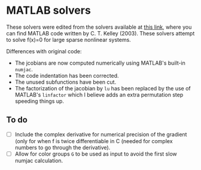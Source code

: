 # MATLAB solvers

These solvers were edited from the solvers available at [this link](http://www.siam.org/books/fa01/), where you can find MATLAB code written by C. T. Kelley (2003). These solvers attempt to solve f(x)=0 for large sparse nonlinear systems.

Differences with original code:
- The jcobians are now computed numerically using MATLAB's built-in `numjac`. 
- The code indentation has been corrected.
- The unused subfunctions have been cut.
- The factorization of the jacobian by `lu` has been replaced by the use of MATLAB's `linfactor` which I believe adds an extra permutation step speeding things up.

## To do
- [ ] Include the complex derivative for numerical precision of the gradient (only for when f is twice differentiable in C (needed for complex numbers to go through the derivative).
- [ ] Allow for color groups `G` to be used as input to avoid the first slow numjac calculation.
